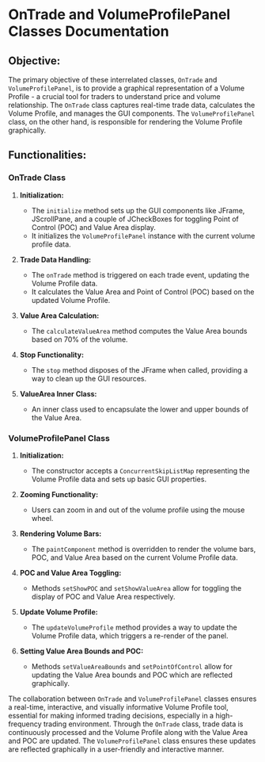 # OnTrade and VolumeProfilePanel Classes Documentation

## Objective:

The primary objective of these interrelated classes, `OnTrade` and `VolumeProfilePanel`, is to provide a graphical representation of a Volume Profile - a crucial tool for traders to understand price and volume relationship. The `OnTrade` class captures real-time trade data, calculates the Volume Profile, and manages the GUI components. The `VolumeProfilePanel` class, on the other hand, is responsible for rendering the Volume Profile graphically.

## Functionalities:

### OnTrade Class

1. **Initialization:**
   - The `initialize` method sets up the GUI components like JFrame, JScrollPane, and a couple of JCheckBoxes for toggling Point of Control (POC) and Value Area display.
   - It initializes the `VolumeProfilePanel` instance with the current volume profile data.

2. **Trade Data Handling:**
   - The `onTrade` method is triggered on each trade event, updating the Volume Profile data.
   - It calculates the Value Area and Point of Control (POC) based on the updated Volume Profile.

3. **Value Area Calculation:**
   - The `calculateValueArea` method computes the Value Area bounds based on 70% of the volume.

4. **Stop Functionality:**
   - The `stop` method disposes of the JFrame when called, providing a way to clean up the GUI resources.

5. **ValueArea Inner Class:**
   - An inner class used to encapsulate the lower and upper bounds of the Value Area.

### VolumeProfilePanel Class

1. **Initialization:**
   - The constructor accepts a `ConcurrentSkipListMap` representing the Volume Profile data and sets up basic GUI properties.

2. **Zooming Functionality:**
   - Users can zoom in and out of the volume profile using the mouse wheel.

3. **Rendering Volume Bars:**
   - The `paintComponent` method is overridden to render the volume bars, POC, and Value Area based on the current Volume Profile data.

4. **POC and Value Area Toggling:**
   - Methods `setShowPOC` and `setShowValueArea` allow for toggling the display of POC and Value Area respectively.

5. **Update Volume Profile:**
   - The `updateVolumeProfile` method provides a way to update the Volume Profile data, which triggers a re-render of the panel.

6. **Setting Value Area Bounds and POC:**
   - Methods `setValueAreaBounds` and `setPointOfControl` allow for updating the Value Area bounds and POC which are reflected graphically.

The collaboration between `OnTrade` and `VolumeProfilePanel` classes ensures a real-time, interactive, and visually informative Volume Profile tool, essential for making informed trading decisions, especially in a high-frequency trading environment. Through the `OnTrade` class, trade data is continuously processed and the Volume Profile along with the Value Area and POC are updated. The `VolumeProfilePanel` class ensures these updates are reflected graphically in a user-friendly and interactive manner.